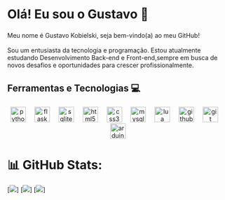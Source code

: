 <h1 align="left">Olá! Eu sou o Gustavo 🚀</h1>

###

<p align="left">Meu nome é Gustavo Kobielski, seja bem-vindo(a) ao meu GitHub!<br><br>Sou um entusiasta da tecnologia e programação. Estou atualmente estudando Desenvolvimento Back-end e Front-end,sempre em busca de novos desafios e oportunidades para crescer profissionalmente.</p>

###

<h2 align="left">Ferramentas e Tecnologias 💻</h2>

###

<div align="center">
  <img src="https://cdn.jsdelivr.net/gh/devicons/devicon/icons/python/python-original.svg" height="35" alt="python logo"  />
  <img width="12" />
  <img src="https://skillicons.dev/icons?i=flask" height="35" alt="flask logo"  />
  <img width="12" />
  <img src="https://skillicons.dev/icons?i=sqlite" height="35" alt="sqlite logo"  />
  <img width="12" />
  <img src="https://cdn.jsdelivr.net/gh/devicons/devicon/icons/html5/html5-original.svg" height="35" alt="html5 logo"  />
  <img width="12" />
  <img src="https://cdn.jsdelivr.net/gh/devicons/devicon/icons/css3/css3-original.svg" height="35" alt="css3 logo"  />
  <img width="12" />
  <img src="https://skillicons.dev/icons?i=mysql" height="35" alt="mysql logo"  />
  <img width="12" />
  <img src="https://cdn.jsdelivr.net/gh/devicons/devicon/icons/lua/lua-original.svg" height="35" alt="lua logo"  />
  <img width="12" />
  <img src="https://skillicons.dev/icons?i=github" height="35" alt="github logo"  />
  <img width="12" />
  <img src="https://cdn.jsdelivr.net/gh/devicons/devicon/icons/git/git-original.svg" height="35" alt="git logo"  />
  <img width="12" />
  <img src="https://skillicons.dev/icons?i=arduino" height="35" alt="arduino logo"  />
</div>


# 📊 GitHub Stats:
[![](https://github-readme-stats.vercel.app/api?username=gustavokobielski&theme=dark&hide_border=false&include_all_commits=true)]
[![](https://github-readme-streak-stats.herokuapp.com/?user=gustavokobielski&theme=dark&hide_border=false)]
[![](https://github-readme-stats.vercel.app/api/top-langs/?username=gustavokobielski&theme=dark&hide_border=false&include_all_commits=true&count_private=true&layout=compact)]
<br>
<br>

